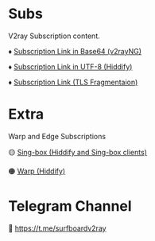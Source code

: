 # Subs
V2ray Subscription content.

♦️ [Subscription Link in Base64 (v2rayNG)](https://raw.githubusercontent.com/Surfboardv2ray/Subs/main/Raw)

♦️ [Subscription Link in UTF-8 (Hiddify)](https://raw.githubusercontent.com/Surfboardv2ray/Subs/main/Realm)

♦️ [Subscription Link (TLS Fragmentaion)](https://raw.githubusercontent.com/Surfboardv2ray/Subs/main/Frag)

# Extra
Warp and Edge Subscriptions

🟡 [Sing-box (Hiddify and Sing-box clients)](https://raw.githubusercontent.com/Surfboardv2ray/Subs/main/Sing-box)

🟠 [Warp (Hiddify)](https://raw.githubusercontent.com/Surfboardv2ray/Subs/main/Warp)

# Telegram Channel
🔗 https://t.me/surfboardv2ray


